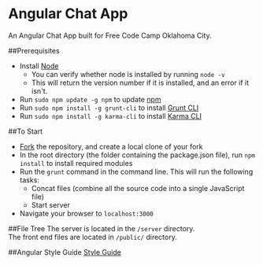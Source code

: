 # Angular Chat App
An Angular Chat App built for Free Code Camp Oklahoma City.

##Prerequisites

* Install [Node](https://nodejs.org/en/)
    * You can verify whether node is installed by running `node -v`
    * This will return the version number if it is installed, and an error if it isn't.
* Run `sudo npm update -g npm` to update [npm](https://www.npmjs.com/)
* Run `sudo npm install -g grunt-cli` to install [Grunt CLI](http://gruntjs.com/getting-started)
* Run `sudo npm install -g karma-cli` to install [Karma CLI](https://github.com/karma-runner/karma-cli)

##To Start

* [Fork](https://help.github.com/articles/fork-a-repo/) the repository, and create a local clone of your fork
* In the root directory (the folder containing the package.json file), run `npm install` to install required modules
* Run the `grunt` command in the command line. This will run the following tasks:
    * Concat files (combine all the source code into a single JavaScript file)
    * Start server
* Navigate your browser to `localhost:3000`

##File Tree
The server is located in the `/server` directory. </br>
The front end files are located in `/public/` directory.

##Angular Style Guide
[Style Guide](https://github.com/johnpapa/angular-styleguide/blob/master/a1/README.md)
